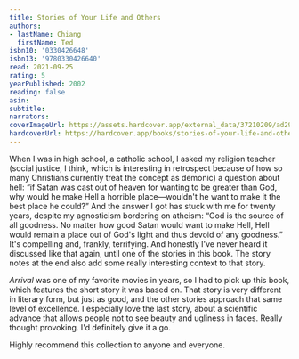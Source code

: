 ```yaml
---
title: Stories of Your Life and Others
authors:
- lastName: Chiang
  firstName: Ted
isbn10: '0330426648'
isbn13: '9780330426640'
read: 2021-09-25
rating: 5
yearPublished: 2002
reading: false
asin:
subtitle:
narrators:
coverImageUrl: https://assets.hardcover.app/external_data/37210209/ad296fd5361c74c5ddf1d244aafde5cbe9af4afd.jpeg
hardcoverUrl: https://hardcover.app/books/stories-of-your-life-and-others/editions/3784055
---
```

When I was in high school, a catholic school, I asked my religion teacher (social justice, I think, which is interesting in retrospect because of how so many Christians currently treat the concept as demonic) a question about hell: “if Satan was cast out of heaven for wanting to be greater than God, why would he make Hell a horrible place—wouldn't he want to make it the best place he could?” And the answer I got has stuck with me for twenty years, despite my agnosticism bordering on atheism: “God is the source of all goodness. No matter how good Satan would want to make Hell, Hell would remain a place out of God's light and thus devoid of any goodness.” It's compelling and, frankly, terrifying. And honestly I've never heard it discussed like that again, until one of the stories in this book. The story notes at the end also add some really interesting context to that story.

_Arrival_  was one of my favorite movies in years, so I had to pick up this book, which features the short story it was based on. That story is very different in literary form, but just as good, and the other stories approach that same level of excellence. I especially love the last story, about a scientific advance that allows people not to see beauty and ugliness in faces. Really thought provoking. I'd definitely give it a go.

Highly recommend this collection to anyone and everyone.
